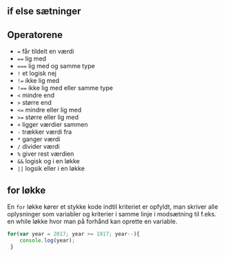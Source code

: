 ## if else sætninger

## Operatorene
* `=` får tildelt en værdi
* `==` lig med
* `===` lig med og samme type
* `!` et logisk nej
* `!=` ikke lig med
* `!==` ikke lig med eller samme type
* `<` mindre end
* `>` større end
* `<=` mindre eller lig med
* `>=` større eller lig med
* `+` ligger værdier sammen
* `-` trækker værdi fra
* `*` ganger værdi
* `/` divider værdi
* `%` giver rest værdien
* `&&` logisk og i en løkke
* `||` logsik eller i en løkke

## for løkke

En `for` løkke kører et stykke kode indtil kriteriet er opfyldt, man skriver alle oplysninger som variabler og kriterier i samme linje i modsætning til f.eks. en while løkke hvor man på forhånd kan oprette en variable.

```javascript
for(var year = 2017; year >= 1917; year--){
    console.log(year);
 }
```
